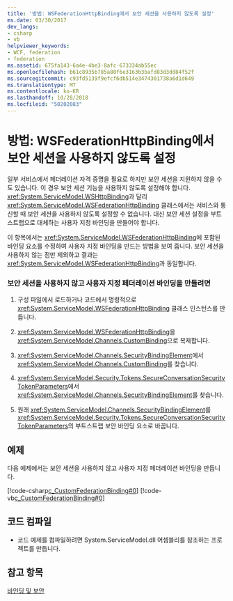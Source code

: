 ```yaml
---
title: '방법: WSFederationHttpBinding에서 보안 세션을 사용하지 않도록 설정'
ms.date: 03/30/2017
dev_langs:
- csharp
- vb
helpviewer_keywords:
- WCF, federation
- federation
ms.assetid: 675fa143-6a4e-4be3-8afc-673334ab55ec
ms.openlocfilehash: b61c8935b785a80f6e3163b3bafd83d3dd84f52f
ms.sourcegitcommit: c93fd5139f9efcf6db514e3474301738a6d1d649
ms.translationtype: MT
ms.contentlocale: ko-KR
ms.lasthandoff: 10/28/2018
ms.locfileid: "50202083"
---
```

# <a name="how-to-disable-secure-sessions-on-a-wsfederationhttpbinding"></a>방법: WSFederationHttpBinding에서 보안 세션을 사용하지 않도록 설정
일부 서비스에서 페더레이션 자격 증명을 필요로 하지만 보안 세션을 지원하지 않을 수도 있습니다. 이 경우 보안 세션 기능을 사용하지 않도록 설정해야 합니다. <xref:System.ServiceModel.WSHttpBinding>과 달리 <xref:System.ServiceModel.WSFederationHttpBinding> 클래스에서는 서비스와 통신할 때 보안 세션을 사용하지 않도록 설정할 수 없습니다. 대신 보안 세션 설정을 부트스트랩으로 대체하는 사용자 지정 바인딩을 만들어야 합니다.  
  
 이 항목에서는 <xref:System.ServiceModel.WSFederationHttpBinding>에 포함된 바인딩 요소를 수정하여 사용자 지정 바인딩을 만드는 방법을 보여 줍니다. 보안 세션을 사용하지 않는 점만 제외하고 결과는 <xref:System.ServiceModel.WSFederationHttpBinding>과 동일합니다.  
  
### <a name="to-create-a-custom-federated-binding-without-secure-session"></a>보안 세션을 사용하지 않고 사용자 지정 페더레이션 바인딩을 만들려면  
  
1.  구성 파일에서 로드하거나 코드에서 명령적으로 <xref:System.ServiceModel.WSFederationHttpBinding> 클래스 인스턴스를 만듭니다.  
  
2.  <xref:System.ServiceModel.WSFederationHttpBinding>을 <xref:System.ServiceModel.Channels.CustomBinding>으로 복제합니다.  
  
3.  <xref:System.ServiceModel.Channels.SecurityBindingElement>에서 <xref:System.ServiceModel.Channels.CustomBinding>를 찾습니다.  
  
4.  <xref:System.ServiceModel.Security.Tokens.SecureConversationSecurityTokenParameters>에서 <xref:System.ServiceModel.Channels.SecurityBindingElement>를 찾습니다.  
  
5.  원래 <xref:System.ServiceModel.Channels.SecurityBindingElement>를 <xref:System.ServiceModel.Security.Tokens.SecureConversationSecurityTokenParameters>의 부트스트랩 보안 바인딩 요소로 바꿉니다.  
  
## <a name="example"></a>예제  
 다음 예제에서는 보안 세션을 사용하지 않고 사용자 지정 페더레이션 바인딩을 만듭니다.  
  
 [!code-csharp[c_CustomFederationBinding#0](../../../../samples/snippets/csharp/VS_Snippets_CFX/c_customfederationbinding/cs/c_customfederationbinding.cs#0)]
 [!code-vb[c_CustomFederationBinding#0](../../../../samples/snippets/visualbasic/VS_Snippets_CFX/c_customfederationbinding/vb/c_customfederationbinding.vb#0)]  
  
## <a name="compiling-the-code"></a>코드 컴파일  
  
-   코드 예제를 컴파일하려면 System.ServiceModel.dll 어셈블리를 참조하는 프로젝트를 만듭니다.  
  
## <a name="see-also"></a>참고 항목  
 [바인딩 및 보안](../../../../docs/framework/wcf/feature-details/bindings-and-security.md)
